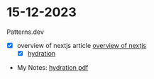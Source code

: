 
15-12-2023
============
Patterns.dev
- [X] overview of nextjs article [overview of nextjs](https://www.patterns.dev/react/nextjs)
  - [X] [hydration](https://blog.somewhatabstract.com/2020/03/16/hydration-and-server-side-rendering/)   
- My Notes: [hydration pdf](https://github.com/FoushWare/frontend_bookmarks/blob/master/Resources/hydration.pdf)
